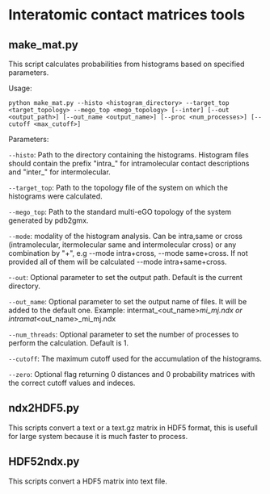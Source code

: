 # Interatomic contact matrices tools

## make_mat.py

This script calculates probabilities from histograms based on specified parameters.

Usage:
```
python make_mat.py --histo <histogram_directory> --target_top <target_topology> --mego_top <mego_topology> [--inter] [--out <output_path>] [--out_name <output_name>] [--proc <num_processes>] [--cutoff <max_cutoff>]
```
Parameters:

`--histo`: Path to the directory containing the histograms.
         Histogram files should contain the prefix "intra_" for intramolecular contact descriptions and "inter_" for intermolecular.
    
`--target_top`: Path to the topology file of the system on which the histograms were calculated.
    
`--mego_top`: Path to the standard multi-eGO topology of the system generated by pdb2gmx.
    
`--mode`: modality of the histogram analysis. Can be intra,same or cross (intramolecular, itermolecular same and intermolecular cross) or any combination by "+", e.g --mode intra+cross, --mode same+cross. If not provided all of them will be calculated --mode intra+same+cross.
    
-`-out`: Optional parameter to set the output path. Default is the current directory.
    
`--out_name`: Optional parameter to set the output name of files. It will be added to the default one.
                Example: intermat_<out_name>_mi_mj.ndx or intramat_<out_name>_mi_mj.ndx
    
`--num_threads`: Optional parameter to set the number of processes to perform the calculation. Default is 1.
    
`--cutoff`: The maximum cutoff used for the accumulation of the histograms.

`--zero`: Optional flag returning 0 distances and 0 probability matrices with the correct cutoff values and indeces.

## ndx2HDF5.py

This scripts convert a text or a text.gz matrix in HDF5 format, this is usefull for large system because it is much faster to process.

## HDF52ndx.py 

This scripts convert a HDF5 matrix into text file.
